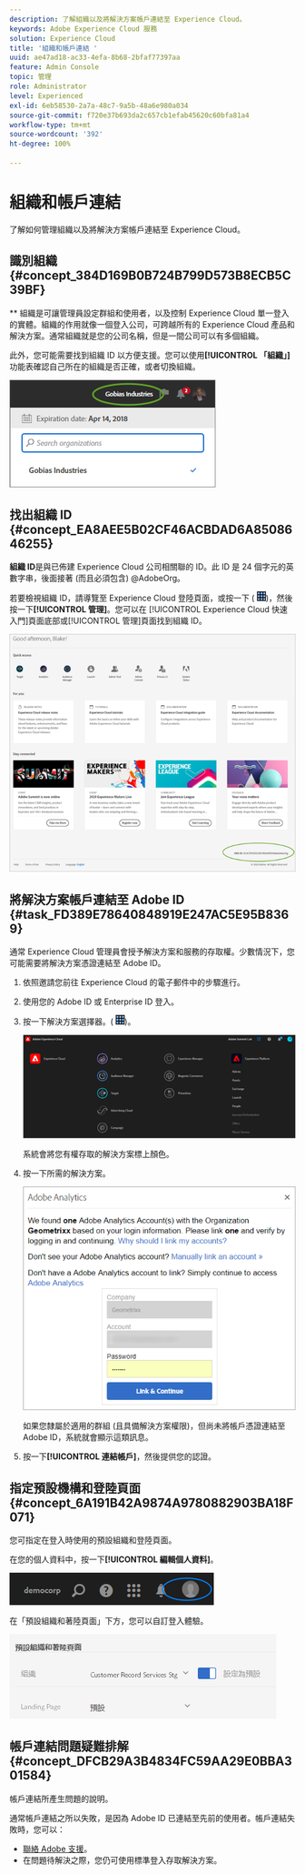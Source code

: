 ```yaml
---
description: 了解組織以及將解決方案帳戶連結至 Experience Cloud。
keywords: Adobe Experience Cloud 服務
solution: Experience Cloud
title: '組織和帳戶連結 '
uuid: ae47ad18-ac33-4efa-8b68-2bfaf77397aa
feature: Admin Console
topic: 管理
role: Administrator
level: Experienced
exl-id: 6eb58530-2a7a-48c7-9a5b-48a6e980a034
source-git-commit: f720e37b693da2c657cb1efab45620c60bfa81a4
workflow-type: tm+mt
source-wordcount: '392'
ht-degree: 100%

---
```


# 組織和帳戶連結

了解如何管理組織以及將解決方案帳戶連結至 Experience Cloud。

## 識別組織 {#concept_384D169B0B724B799D573B8ECB5C39BF}

** 組織是可讓管理員設定群組和使用者，以及控制 Experience Cloud 單一登入的實體。組織的作用就像一個登入公司，可跨越所有的 Experience Cloud 產品和解決方案。通常組織就是您的公司名稱，但是一間公司可以有多個組織。

此外，您可能需要找到組織 ID 以方便支援。您可以使用&#x200B;**[!UICONTROL 「組織」]**&#x200B;功能表確認自己所在的組織是否正確，或者切換組織。

![步驟結果](assets/organization-switch.png)

## 找出組織 ID {#concept_EA8AEE5B02CF46ACBDAD6A8508646255}

**組織 ID**&#x200B;是與已佈建 Experience Cloud 公司相關聯的 ID。此 ID 是 24 個字元的英數字串，後面接著 (而且必須包含) @AdobeOrg。

若要檢視組織 ID，請導覽至 Experience Cloud 登陸頁面，或按一下 ( ![](assets/menu-icon.png))，然後按一下&#x200B;**[!UICONTROL 管理]**。您可以在 [!UICONTROL Experience Cloud 快速入門]頁面底部或[!UICONTROL 管理]頁面找到組織 ID。

![](assets/administration-page.png)

## 將解決方案帳戶連結至 Adobe ID {#task_FD389E78640848919E247AC5E95B8369}

通常 Experience Cloud 管理員會授予解決方案和服務的存取權。少數情況下，您可能需要將解決方案憑證連結至 Adobe ID。

1. 依照邀請您前往 Experience Cloud 的電子郵件中的步驟進行。
1. 使用您的 Adobe ID 或 Enterprise ID 登入。
1. 按一下解決方案選擇器。( ![](assets/menu-icon.png))。

   ![](assets/solutions-active.png)

   系統會將您有權存取的解決方案標上顏色。
1. 按一下所需的解決方案。

   ![](assets/analytics-link-accounts.png)

   如果您隸屬於適用的群組 (且具備解決方案權限)，但尚未將帳戶憑證連結至 Adobe ID，系統就會顯示這類訊息。
1. 按一下&#x200B;**[!UICONTROL 連結帳戶]**，然後提供您的認證。

## 指定預設機構和登陸頁面 {#concept_6A191B42A9874A9780882903BA18F071}

您可指定在登入時使用的預設組織和登陸頁面。

在您的個人資料中，按一下&#x200B;**[!UICONTROL 編輯個人資料]**。

![](assets/edit-profile.png)

在「預設組織和著陸頁面」下方，您可以自訂登入體驗。

![](assets/default-organization.png)

## 帳戶連結問題疑難排解 {#concept_DFCB29A3B4834FC59AA29E0BBA301584}

帳戶連結所產生問題的說明。

通常帳戶連結之所以失敗，是因為 Adobe ID 已連結至先前的使用者。帳戶連結失敗時，您可以：

* [聯絡 Adobe 支援](https://helpx.adobe.com/tw/contact/enterprise-support.ec.html)。
* 在問題待解決之際，您仍可使用標準登入存取解決方案。
